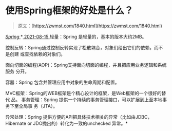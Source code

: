 <!--yml
category: 未分类
date: 0001-01-01 00:00:00
--->

# 使用Spring框架的好处是什么？

> 原文：[https://zwmst.com/1840.html](https://zwmst.com/1840.html)

   [ *Spring* ](https://zwmst.com/spring)*[ <time datetime="2021-08-15T16:40:14+08:00"> 2021-08-15 </time> ](https://zwmst.com/1840.html)  轻量：Spring 是轻量的，基本的版本大约2MB。

控制反转：Spring通过控制反转实现了松散耦合，对象们给出它们的依赖，而不是创建 或查找依赖的对象们。

面向切面的编程(AOP)：Spring支持面向切面的编程，并且把应用业务逻辑和系统服务 分开。

容器：Spring 包含并管理应用中对象的生命周期和配置。

MVC框架：Spring的WEB框架是个精心设计的框架，是Web框架的一个很好的替代 品。 事务管理：Spring 提供一个持续的事务管理接口，可以扩展到上至本地事务下至全局事 务（JTA）。

异常处理：Spring 提供方便的API把具体技术相关的异常（比如由JDBC，Hibernate or JDO抛出的）转化为一致的unchecked 异常。*